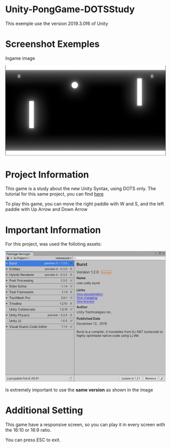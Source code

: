# Unity-PongGame-DOTSStudy

This exemple use the version 2019.3.0f6 of Unity

# Screenshot Exemples

Ingame image

![Image](git/pongstudy01.jpg)

# Project Information

This game is a study about the new Unity Syntax, using DOTS only. The tutorial for this same project, you can find [here](https://www.youtube.com/watch?v=a9AUXNFBWt4&t=2185s)

To play this game, you can move the right paddle with W and S, and the left paddle with Up Arrow and Down Arrow

# Important Information

For this project, was used the folloting assets:

![Image](git/pongstudy02.jpg)

Is extremely important to use the **same version** as shown in the image

# Additional Setting

This game have a responsive screen, so you can play it in every screen with the 16:10 or 16:9 ratio.

You can press ESC to exit.
